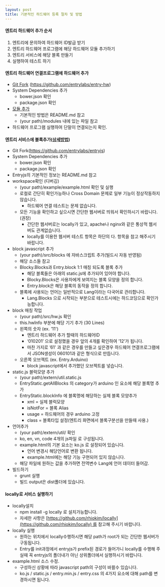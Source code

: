 ```yaml
---
layout: post
title: 기본적인 하드웨어 등록 절차 및 방법
---
```


#### 엔트리 하드웨어 추가 순서
1. 엔트리에 문의하여 하드웨어 ID발급 받기
2. 엔트리 하드웨어 프로그램에 해당 하드웨어 모듈 추가하기
3. 엔트리 서비스에 해당 블록 만들기
4. 실행하여 테스트 하기


#### 엔트리 하드웨어 연결프로그램에 하드웨어 추가
* [Git Fork](https://github.com/entrylabs/entry-hw/wiki/Git-Fork-%EB%B0%A9%EB%B2%95) (https://github.com/entrylabs/entry-hw)
* System Dependencies 추가
    - bower.json 확인
    - package.json 확인
* [모듈 추가](https://github.com/entrylabs/entry-hw/wiki/%EB%AA%A8%EB%93%88-%EC%B6%94%EA%B0%80)
    - 기본적인 방법은 README.md 참고
    - (your path)/modules 내에 있는 파일 참고
* 하드웨어 프로그램 실행하여 단말이 연결되는지 확인.  

#### 엔트리 서비스에 블록추가([상세방법](https://github.com/entrylabs/entry-hw/wiki/%EB%B8%94%EB%A1%9D%EC%B6%94%EA%B0%80))  
* Git Fork(https://github.com/entrylabs/entryjs)
* System Dependencies 추가
    - bower.json 확인
    - package.json 확인
* Entryjs의 기본적인 정보는 README.md 참고
* workspace확인 (디버깅)
    - (your path)/example/example.html 확인 및 실행
    - 로컬로 간단히 확인가능하나 Cross Domain 문제로 일부 기능이 정상작동하지 않습니다.
        - 하드웨어 연결 테스트는 문제 없습니다.
    - 모든 기능을 확인하고 싶으시면 간단한 웹서버로 띄워서 확인하시기 바랍니다.(권장)
        - 간단한 웹서버로는 locally가 있고, apache나 nginx와 같은 통상적 웹서버도 관계없습니다.
        - locally를 이용한 웹서버 테스트 항목은 하단의 다. 항목을 참고 해주시기 바랍니다.
* block javascript 추가
    - (your path)/src/blocks 에 자바스크립트 추가(빌드시 자동 반영됨)
    - 해당 소스들 참고
    - Blocky.Blocks과 Entry.block 1:1 매칭 되도록 블록 추가
        - 해당 블록들은 아래의 static.js에 추가되어 있어야 합니다.
        - Blocky.Blocks은 사용자에게 보여지는 블록 모양을 정의 합니다.
        - Entry.block은 해당 블록의 동작을 정의 합니다.
    - 블록에 사용되는 언어는 일반적으로 Lang이라는 다국어로 관리합니다.
        - Lang.Blocks 으로 시작되는 부분으로 테스트시에는 하드코딩으로 확인가능합니다.
* block 매칭 작업
    - (your path)/src/hw.js 확인
    - this.hwInfo 부분에 해당 기기 추가 (30 Lines)
    - 왼쪽의 숫자 (ex. ’11')
        - 엔트리 하드웨어 추가 할때의 하드웨어ID
        - ‘010201’ 으로 설정했을 경우 앞의 4개를 확인하여 ’12’가 됩니다.
        - 마찬 가지로 ’61’ 과 같은 경우를 만들고 싶은경우 하드웨어 연결프로그램에서 JSON생성이 060101과 같은 형식으로 만듭니다.
    - 오른쪽 오브젝트 (ex. Entry.Arduino)
        - block javascript에서 추가했던 오브젝트를 넣습니다.
* static.js 블럭모양 추가
    - (your path)/extern/util.static.js
    - EntryStatic.getAllBlocks 의 category가 arduino 인 요소에 해당 블록명 추가
    - EntryStatic.blockInfo 에 블록명에 해당하는 실제 블록 모양추가
        - xml = 실제 블럭모양
        - isNotFor = 블록 Alias
        - usage = 하드웨어의 경우 arduino 고정
        - class = 블록타입 설정(엔트리 화면에서 블록구분선을 만들때 사용.)
* 언어추가 
    - (your path)/extern/util/ 확인
    - ko, en, vn, code 4개의 js파일 로 구성됩니다.
    - example.html의 기본 요소는 ko.js 로 설정되어 있습니다.
        - 언어 변경시 해당언어로 변환 됩니다.
        - example.html에는 해당 기능 구현되어 있지 않습니다.
    - 해당 파일에 원하는 값을 추가하면 전역변수 Lang에 언어 데이터 들어감.
* 빌드하기 
    - grunt 실행
    - 빌드 output은 dist폴더에 있습니다.  
    
#### locally로 서비스 실행하기
* locally설치 
    - npm install -g locally 로 설치가능합니다.
    - 자세한 사항은 [https://github.com/rhiokim/locally](https://github.com/rhiokim/locally) 를 참고해 주시기 바랍니다.
* locally 실행 
    - 원하는 위치에서 locally수행하시면 해당 path가 root가 되는 간단한 웹서버가 구동됩니다.
    - Entry를 init과정에서 entryjs가 prefix된 경로가 들어가니 locally를 수행해 주실때 꼭 entryjs의 폴더내가 아닌 상위폴더에서 실행하시기 바랍니다.
* example.html 소스 수정. 
    - 구성하신 상황에 따라 javascript path의 구성이 바뀔수 있습니다. 
    - ko.js / static.js / entry.min.js / entry.css 의 4가지 요소에 대해 path를 변경하시면 됩니다.